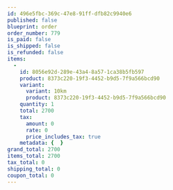 ```yaml
---
id: 496e5fbc-369c-47e8-91ff-dfb82c9940e6
published: false
blueprint: order
order_number: 779
is_paid: false
is_shipped: false
is_refunded: false
items:
  -
    id: 8056e92d-289e-43a4-8a57-1ca38b5fb597
    product: 8373c220-19f3-4452-b9d5-7f9a566bcd90
    variant:
      variant: 10km
      product: 8373c220-19f3-4452-b9d5-7f9a566bcd90
    quantity: 1
    total: 2700
    tax:
      amount: 0
      rate: 0
      price_includes_tax: true
    metadata: {  }
grand_total: 2700
items_total: 2700
tax_total: 0
shipping_total: 0
coupon_total: 0
---
```

